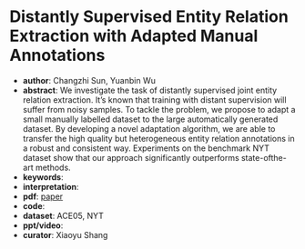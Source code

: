 # Distantly Supervised Entity Relation Extraction with Adapted Manual Annotations 
- **author**: Changzhi Sun, Yuanbin Wu  
- **abstract**: We investigate the task of distantly supervised joint entity relation extraction. It’s known that training with distant supervision will suffer from noisy samples. To tackle the problem, we propose to adapt a small manually labelled dataset to the large automatically generated dataset. By developing a novel adaptation algorithm, we are able to transfer the high quality but heterogeneous entity relation annotations in a robust and consistent way. Experiments on the benchmark NYT dataset show that our approach significantly outperforms state-ofthe-art methods.
- **keywords**: 
- **interpretation**: 
- **pdf**: [paper](https://www.aaai.org/ojs/index.php/AAAI/article/view/4684/4562)
- **code**:
- **dataset**: ACE05, NYT
- **ppt/video**:
- **curator**: Xiaoyu Shang
